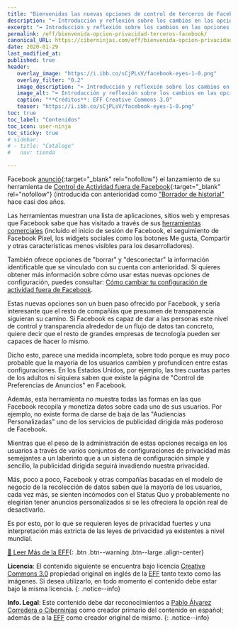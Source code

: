 ```yaml
---
title: "Bienvenidas las nuevas opciones de control de terceros de Facebook, pero insuficientes"
description: "➡ Introducción y reflexión sobre los cambios en las opciones de control de terceros de Facebook."
excerpt: "➡ Introducción y reflexión sobre los cambios en las opciones de control de terceros de Facebook."
permalink: /eff/bienvenida-opcion-privacidad-terceros-facebook/
canonical_URL: https://ciberninjas.com/eff/bienvenida-opcion-privacidad-terceros-facebook/
date: 2020-01-29
last_modified_at:
published: true
header:
   overlay_image: "https://i.ibb.co/sCjPLsV/facebook-eyes-1-0.png"
   overlay_filter: "0.2"
   image_description: "➡ Introducción y reflexión sobre los cambios en las opciones de control de terceros de Facebook \ Visto en Ciberninjas"
   image_alt: "➡ Introducción y reflexión sobre los cambios en las opciones de control de terceros de Facebook \ Visto en Ciberninjas"
   caption: "**Créditos**: EFF Creative Commons 3.0"
   teaser: "https://i.ibb.co/sCjPLsV/facebook-eyes-1-0.png"
toc: true
toc_label: "Contenidos"
toc_icon: user-ninja
toc_sticky: true
# sidebar:
# - title: "Catálogo"
#   nav: tienda

---
```


Facebook [anunció](https://about.fb.com/news/2019/08/off-facebook-activity/){:target="_blank" rel="nofollow"} el lanzamiento de su herramienta de [Control de Actividad fuera de Facebook](https://www.facebook.com/off_facebook_activity/){:target="_blank" rel="nofollow"} (introducida con anterioridad como ["Borrador de historial"](https://www.facebook.com/zuck/posts/10104899855107881) hace casi dos años.

Las herramientas muestran una lista de aplicaciones, sitios web y empresas que Facebook sabe que has visitado a través de sus [herramientas comerciales](https://www.facebook.com/help/331509497253087?helpref=faq_content) (incluido el inicio de sesión de Facebook, el seguimiento de Facebook Píxel, los widgets sociales como los botones Me gusta, Compartir y otras características menos visibles para los desarrolladores).

También ofrece opciones de "borrar" y "desconectar" la información identificable que se vinculado con su cuenta con anterioridad. Si quieres obtener más información sobre cómo usar estas nuevas opciones de configuración, puedes consultar: [Cómo cambiar tu configuración de actividad fuera de Facebook](/eff/como-configurar-actividad-fuera-facebook/).

Estas nuevas opciones son un buen paso ofrecido por Facebook, y sería interesante que el resto de compañías que presumen de transparencia siguieran su camino. Si Facebook es capaz de dar a las personas este nivel de control y transparencia alrededor de un flujo de datos tan concreto, quiere decir que el resto de grandes empresas de tecnología pueden ser capaces de hacer lo mismo.

Dicho esto, parece una medida incompleta, sobre todo porque es muy poco probable que la mayoría de los usuarios cambien y profundicen entre estas configuraciones. En los Estados Unidos, por ejemplo, las tres cuartas partes de los adultos ni siquiera saben que existe la página de "Control de Preferencias de Anuncios" en Facebook.

Además, esta herramienta no muestra todas las formas en las que Facebook recopila y monetiza datos sobre cada uno de sus usuarios. Por ejemplo, no existe forma de darse de baja de las "Audiencias Personalizadas" uno de los servicios de publicidad dirigida más poderoso de Facebook.

Mientras que el peso de la administración de estas opciones recaiga en los usuarios a través de varios conjuntos de configuraciones de privacidad más semejantes a un laberinto que a un sistena de configuración simple y sencillo, la publicidad dirigida seguirá invadiendo nuestra privacidad.

Más, poco a poco, Facebook y otras compañías basadas en el modelo de negocio de la recolección de datos saben que la mayoría de los usuarios, cada vez más, se sienten incómodos con el Status Quo y probablemente no elegirían tener anuncios personalizados si se les ofreciera la opción real de desactivarlo.

Es por esto, por lo que se requieren leyes de privacidad fuertes y una interpretación más extricta de las leyes de privacidad ya existentes a nivel mundial.

[📢 Leer Más de la EFF](/eff/){: .btn .btn--warning .btn--large .align-center}

**Licencia**: El contenido siguiente se encuentra bajo licencia [Creative Commons 3.0](https://creativecommons.org/licenses/by-sa/3.0/deed.es) propiedad original en inglés de la [EFF](https://kutt.it/eff) tanto texto como las imágenes. Si desea utilizarlo, en todo momento el contenido debe estar bajo la misma licencia.
{: .notice--info}

**Info. Legal**: Este contenido debe dar reconocimientos a [Pablo Álvarez Corredera o Ciberninjas](https://kutt.it/ciberninjas) como creador primario del contenido en español; además de a la [EFF](https://kutt.it/eff) como creador original de mismo.
{: .notice--info}
